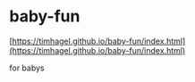 # baby-fun

[https://timhagel.github.io/baby-fun/index.html](https://timhagel.github.io/baby-fun/index.html)

for babys
